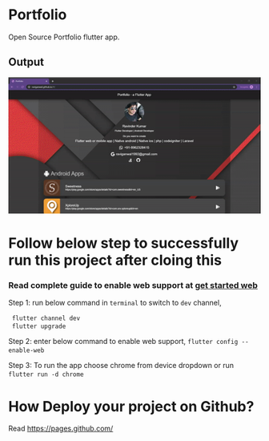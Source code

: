 # Portfolio

Open Source Portfolio flutter app.

## Output
![Portfolio App Demo](sample_output.gif)

# Follow below step to successfully run this project after cloing this
### Read complete guide to enable web support at [get started web](https://flutter.dev/docs/get-started/web)

Step 1: run below command in `terminal` to switch to `dev` channel,
```
 flutter channel dev
 flutter upgrade
```

Step 2: enter below command to enable web support,
 `flutter config --enable-web`
 
Step 3: To run the app choose chrome from device dropdown or run `flutter run -d chrome`

# How Deploy your project on Github?
Read https://pages.github.com/
